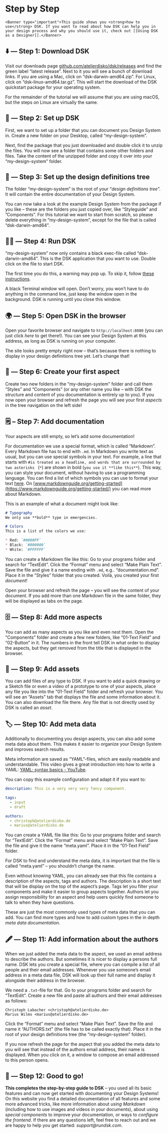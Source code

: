 # Step by Step

```Component
<Banner type="important">This guide shows you <strong>how to use</strong> DSK. If you want to read about how DSK can help you in your design process and why you should use it, check out [[Using DSK as a Designer]].</Banner>
```

## ⬇️ — Step 1: Download DSK
Visit our downloads page [github.com/atelierdisko/dsk/releases](https://github.com/atelierdisko/dsk/releases) and find the green label “latest release”. Next to it you will see a bunch of download links. If you are using a Mac, click on “dsk-darwin-amd64.zip”. For Linux, click on “dsk-linux-amd64.tar.gz”. This will start the download of the DSK quickstart package for your operating system.

For the remainder of the tutorial we will assume that you are using macOS, but the steps on Linux are virtually the same.

## 🔮 — Step 2: Set up DSK
First, we want to set up a folder that you can document you Design System in. Create a new folder on your Desktop, called “my-design-system”.

Next, find the package that you just downloaded and double click it to unzip the files. You will now see a folder that contains some other folders and files. Take the content of the unzipped folder and copy it over into your “my-design-system” folder.

## 🌲 — Step 3: Set up the design definitions tree
The folder “my-design-system” is the root of your “_design definitions tree_”. It will contain the entire documentation of your Design System.

You can now take a look at the example Design System from the package if you like – these are the folders you just copied over, like “Styleguide” and ”Components”. For this tutorial we want to start from scratch, so please delete everything in “my-design-system”, except for the file that is called “dsk-darwin-amd64”.

## 🏃‍♀️ — Step 4: Run DSK
“my-design-system” now only contains a black exec-file called “dsk-darwin-amd64”. This is the DSK application that you want to use. Double click on the file to start DSK.

The first time you do this, a warning may pop up. To skip it, follow [these instructions](https://support.apple.com/kb/PH25088).

A black Terminal window will open. Don’t worry, you won’t have to do anything in the command line, just keep the window open in the background. DSK is running until you close this window.

## 🌍 — Step 5: Open DSK in the browser  
Open your favorite browser and navigate to `http://localhost:8080` (you can just click _here_ to get there!). You can see your Design System at this address, as long as DSK is running on your computer.

The site looks pretty empty right now – that’s because there is nothing to display in your design definitions tree yet. Let’s change that!

## 📁 — Step 6: Create your first aspect  
Create two new folders in the “my-design-system” folder and call them “Styles” and “Components” (or any other name you like – with DSK the structure and content of you documentation is entirely up to you). If you now open your browser and refresh the page you will see your first _aspects_ in the tree navigation on the left side!

## 🗒 – Step 7: Add documentation  
Your aspects are still empty, so let’s add some documentation!

For documentation we use a special format, which is called “Markdown”. Every Markdown file has to end with `.md`. In Markdown you write text as usual, but you can use special symbols in your text. For example, a line that starts with `#is treated as a headline, and words that are surrounded by two asterisks ` (`*`) are shown in bold (`you use it **like this**`). This way, you can style your document, without having to use a programming language. You can find a list of which symbols you can use to format your text [here](https://guides.github.com/features/mastering-markdown/). On [www.markdownguide.org/getting-started](https://www.markdownguide.org/getting-started/) you can read more about Markdown.

This is an example of what a document might look like:

```markdown
# Typography
We only use **bold** type in emergencies.

# Colors
This is a list of the colors we use:

* Red: `#0000FF`
* Black: `#000000`
* White: `#FFFFFF`
```

You can create a Markdown file like this: Go to your programs folder and search for “TextEdit”. Click the “Format” menu and select “Make Plain Text”.  Save the file and give it a name ending with `.md`, e.g.. “documentation.md”. Place it in the “Styles” folder that you created. Voilà, you created your first _document_!

Open your browser and refresh the page – you will see the content of your document. If you add more than one Markdown file in the same folder, they will be displayed as tabs on the page.

## 🗄 — Step 8: Add more aspects
You can add as many aspects as you like and even nest them. Open the “Components” folder and create a few new folders, like “01-Text Field” and “02-Button” in it. The numbers in the front tell DSK in what order to display the aspects, but they get removed from the title that is displayed in the browser.

## 🌁 — Step 9: Add assets 
You can add files of any type to DSK. If you want to add a quick drawing or a Sketch file or even a video of a prototype to one of your aspects, place any file you like into the "01-Text Field" folder and refresh your browser. You will see an “Assets” tab that displays the file and some information about it. You can also download the file there. Any file that is not directly used by DSK is called an _asset_.

## 🏷 — Step 10: Add meta data 
Additionally to documenting you design aspects, you can also add some meta data about them. This makes it easier to organize your Design System and improves search results.

Meta information are saved as “YAML”-files, which are easily readable and understandable. This video gives a great introduction into how to write a YAML: [YAML: syntax basics - YouTube](https://www.youtube.com/watch?v=W3tQPk8DNbk).

You can copy this example configuration and adapt it if you want to:

```yaml
description: This is a very very very fancy component.

tags:  
  - input
  - draft

authors: 
  - christoph@atelierdisko.de
  - marius@atelierdisko.de
```

You can create a YAML file like this: Go to your programs folder and search for “TextEdit”. Click the “Format” menu and select “Make Plain Text”.  Save the file and give it the name “meta.yaml”. Place it in the “01-Text Field” folder.

For DSK to find and understand the meta data, it is important that the file is called “meta.yaml” – you shouldn’t change the name.

Even without knowing YAML, you can already see that this file contains a description of the aspects, tags and authors. The description is a short text that will be display on the top of the aspect’s page. Tags let you filter your components and make it easier to group aspects together. Authors let you assign responsibility for an aspect and help users quickly find someone to talk to when they have questions.

These are just the most commonly used types of meta data that you can add. You can find more types and how to add custom types in the in depth _meta data documentation_.

## 🖋 — Step 11: Add information about the authors  
When we just added the meta data to the aspect, we used an email address to describe the authors. But sometimes it is nicer to display a persons full name. DSK lets you create a special file, where you can compile a list of all people and their email addresses. Whenever you use someone’s email address in a meta data file, DSK will look up their full name and display it alongside their address in the browser.

We need a `.txt`-file for that. Go to your programs folder and search for “TextEdit”. Create a new file and paste all authors and their email addresses as follows:

```
Christoph Labacher <christoph@atelierdisko.de>
Marius Wilms <marius@atelierdisko.de>
```

Click the “Format” menu and select “Make Plain Text”.  Save the file and name it “AUTHORS.txt” (the file has to be called exactly that). Place it in the root of your design definitions tree (the “my-design-system” folder).

If you now refresh the page for the aspect that you added the meta data to you will see that instead of the authors email address, their name is displayed. When you click on it, a window to compose an email addressed to this person opens.

## 💙 — Step 12: Good to go! 
**This completes the step-by-step guide to DSK** – you used all its basic features and can now get started with documenting your Design Systems! On this website you find a detailed documentation of all features and some more advanced tricks, like more information about _using Markdown_ (including how to use images and videos in your documents), about using _special components_ to improve your documentation, or ways to _configure the frontend_. If there are any questions left, feel free to reach out and we are happy to help you get started: _support@rundsk.com_.